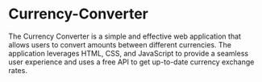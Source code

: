 # Currency-Converter
 The Currency Converter is a simple and effective web application that allows users to convert amounts between different currencies. The application leverages HTML, CSS, and JavaScript to provide a seamless user experience and uses a free API to get up-to-date currency exchange rates.
